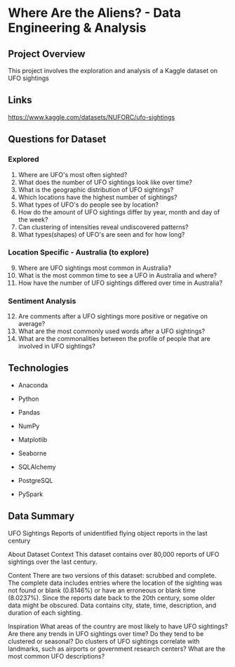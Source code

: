 # Where Are the Aliens? - Data Engineering & Analysis

## Project Overview

This project involves the exploration and analysis of a Kaggle dataset on UFO sightings

## Links

https://www.kaggle.com/datasets/NUFORC/ufo-sightings

## Questions for Dataset

### Explored
1) Where are UFO's most often sighted?
2) What does the number of UFO sightings look like over time?
3) What is the geographic distribution of UFO sightings?
4) Which locations have the highest number of sightings?
5) What types of UFO's do people see by location?
6) How do the amount of UFO sightings differ by year, month and day of the week?
7) Can clustering of intensities reveal undiscovered patterns?
8) What types(shapes) of UFO's are seen and for how long?

### Location Specific - Australia (to explore)

9) Where are UFO sightings most common in Australia?
10) What is the most common time to see a UFO in Australia and where?
11) How have the number of UFO sightings differed over time in Australia?

### Sentiment Analysis

12) Are comments after a UFO sightings more positive or negative on average?
13) What are the most commonly used words after a UFO sightings?
14) What are the commonalities between the profile of people that are involved in UFO sightings?

## Technologies

- Anaconda
- Python

- Pandas
- NumPy
- Matplotlib
- Seaborne

- SQLAlchemy
- PostgreSQL

- PySpark

## Data Summary

UFO Sightings
Reports of unidentified flying object reports in the last century

About Dataset
Context
This dataset contains over 80,000 reports of UFO sightings over the last century.

Content
There are two versions of this dataset: scrubbed and complete. The complete data includes entries where the location of the sighting was not found or blank (0.8146%) or have an erroneous or blank time (8.0237%). Since the reports date back to the 20th century, some older data might be obscured. Data contains city, state, time, description, and duration of each sighting.

Inspiration
What areas of the country are most likely to have UFO sightings?
Are there any trends in UFO sightings over time? Do they tend to be clustered or seasonal?
Do clusters of UFO sightings correlate with landmarks, such as airports or government research centers?
What are the most common UFO descriptions?

